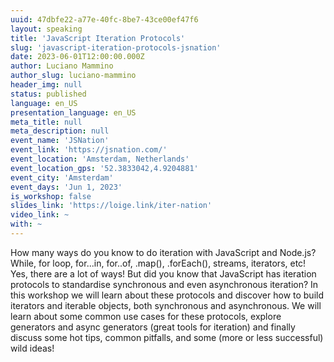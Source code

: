 ```yaml
---
uuid: 47dbfe22-a77e-40fc-8be7-43ce00ef47f6
layout: speaking
title: 'JavaScript Iteration Protocols'
slug: 'javascript-iteration-protocols-jsnation'
date: 2023-06-01T12:00:00.000Z
author: Luciano Mammino
author_slug: luciano-mammino
header_img: null
status: published
language: en_US
presentation_language: en_US
meta_title: null
meta_description: null
event_name: 'JSNation'
event_link: 'https://jsnation.com/'
event_location: 'Amsterdam, Netherlands'
event_location_gps: '52.3833042,4.9204881'
event_city: 'Amsterdam'
event_days: 'Jun 1, 2023'
is_workshop: false
slides_link: 'https://loige.link/iter-nation'
video_link: ~
with: ~
---
```


How many ways do you know to do iteration with JavaScript and Node.js? While, for loop, for...in, for..of, .map(), .forEach(), streams, iterators, etc! Yes, there are a lot of ways! But did you know that JavaScript has iteration protocols to standardise synchronous and even asynchronous iteration? In this workshop we will learn about these protocols and discover how to build iterators and iterable objects, both synchronous and asynchronous. We will learn about some common use cases for these protocols, explore generators and async generators (great tools for iteration) and finally discuss some hot tips, common pitfalls, and some (more or less successful) wild ideas!